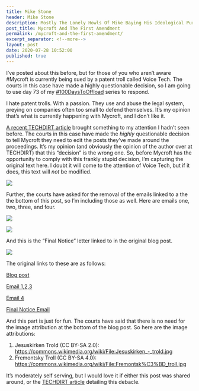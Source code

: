 ```yaml
---
title: Mike Stone
header: Mike Stone
description: Mostly The Lonely Howls Of Mike Baying His Ideological Purity At The Moon
post_title: Mycroft And The First Amendment
permalink: /mycroft-and-the-first-amendment/
excerpt_separator: <!--more-->
layout: post
date: 2020-07-28 10:52:00
published: true
---
```


I’ve posted about this before, but for those of you who aren’t aware #Mycroft is currently being sued by a patent troll called Voice Tech. The courts in this case have made a highly questionable decision, so I am going to use day 73 of my [#100DaysToOffload](https://mikestone.me/tag:100DaysToOffload) series to respond.

<!--more-->

I hate patent trolls. With a passion. They use and abuse the legal system, preying on companies often too small to defend themselves. It’s my opinion that’s what is currently happening with Mycroft, and I don’t like it.

[A recent TECHDIRT article](https://www.techdirt.com/articles/20200724/18145044976/patent-troll-gets-court-to-order-startup-it-sued-to-edit-blog-post-troll-now-asks-startup-to-get-us-to-change-our-techdirt-post.shtml) brought something to my attention I hadn’t seen before. The courts in this case have made the *highly* questionable decision to tell Mycroft they need to edit the posts they’ve made around the proceedings. It’s my opinion (and obviously the opinion of the author over at TECHDIRT) that this “decision” is the wrong one. So, before Mycroft has the opportunity to comply with this frankly stupid decision, I’m capturing the original text here. I doubt it will come to the attention of Voice Tech, but if it does, this text will *not* be modified.

![](/assets/images/umyKpSf.png)

Further, the courts have asked for the removal of the emails linked to a the the bottom of this post, so I’m including those as well. Here are emails one, two, three, and four.

![](/assets/images/ytkQkN3.png)

![](/assets/images/fRfzff2.png)

And this is the “Final Notice” letter linked to in the original blog post.

![](/assets/images/paMYo7U.png)

The original links to these are as follows:

[Blog post](https://test.mycroft.ai/blog/troll-hunter-mycrofts-position-on-patent-trolls/)

[Email 1,2,3](https://drive.google.com/open?id=158Rw8dAayb5ZwQjj9qXPfMvbQGahrlIz)

[Email 4](https://drive.google.com/open?id=1nmpnIBveuNKJ94sv8ggm7NM7S5hkIYPb)

[Final Notice Email](https://drive.google.com/open?id=1EkCKautBFbVEmL631CKgATa4vvOr-_rh)

And this part is just for fun. The courts have said that there is no need for the image attribution at the bottom of the blog post. So here are the image attributions:

1. Jesuskirken Trold (CC BY-SA 2.0): https://commons.wikimedia.org/wiki/File:Jesuskirken_-_trold.jpg
2. Fremontsky Troll (CC BY-SA 4.0): https://commons.wikimedia.org/wiki/File:Fremontsk%C3%BD_troll.jpg

It’s moderately self serving, but I would love it if either this post was shared around, or the [TECHDIRT article](https://www.techdirt.com/articles/20200724/18145044976/patent-troll-gets-court-to-order-startup-it-sued-to-edit-blog-post-troll-now-asks-startup-to-get-us-to-change-our-techdirt-post.shtml) detailing this debacle. 

